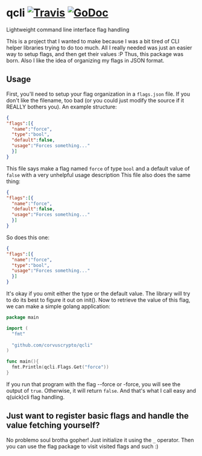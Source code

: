 # qcli [![Travis](https://travis-ci.org/corvuscrypto/qcli.svg?branch=master)](https://travis-ci.org/corvuscrypto/qcli) [![GoDoc](https://godoc.org/github.com/corvuscrypto/qcli?status.svg)](https://godoc.org/github.com/corvuscrypto/qcli)
Lightweight command line interface flag handling

This is a project that I wanted to make because I was a bit tired of CLI helper libraries trying to do too much.
All I really needed was just an easier way to setup flags, and then get their values :P Thus, this package was born.
Also I like the idea of organizing my flags in JSON format.

## Usage
First, you'll need to setup your flag organization in a `flags.json` file. If you don't like the filename, too
bad (or you could just modify the source if it REALLY bothers you). An example structure:
```JSON
{
"flags":[{
  "name":"force",
  "type":"bool",
  "default":false,
  "usage":"Forces something..."
  }]
}
```

This file says make a flag named `force` of type `bool` and a default value of `false` with a very unhelpful usage description
This file also does the same thing:
```JSON
{
"flags":[{
  "name":"force",
  "default":false,
  "usage":"Forces something..."
  }]
}
```

So does this one:
```JSON
{
"flags":[{
  "name":"force",
  "type":"bool",
  "usage":"Forces something..."
  }]
}
```

It's okay if you omit either the type or the default value. The library will try to do its best to figure it out on init().
Now to retrieve the value of this flag, we can make a simple golang application:

```go
package main

import (
  "fmt"
  
  "github.com/corvuscrypto/qcli"
)

func main(){
  fmt.Println(qcli.Flags.Get("force"))
}
```

If you run that program with the flag --force or -force, you will see the output of `true`. Otherwise, it will return `false`.
And that's what I call easy and q(uick)cli flag handling.

## Just want to register basic flags and handle the value fetching yourself?
No problemo soul brotha gopher! Just initialize it using the `_` operator. Then you can use the flag package 
to visit visited flags and such :)
